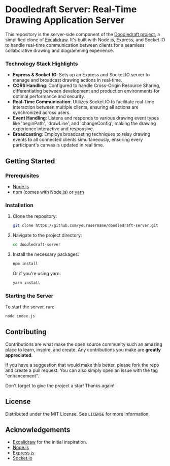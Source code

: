 # Doodledraft Server: Real-Time Drawing Application Server

This repository is the server-side component of the [Doodledraft project](https://github.com/shubham-mishra-ca/nextjs-doodledraft), a simplified clone of [Excalidraw](https://excalidraw.com/). It's built with Node.js, Express, and Socket.IO to handle real-time communication between clients for a seamless collaborative drawing and diagramming experience.

### Technology Stack Highlights

- **Express & Socket.IO**: Sets up an Express and Socket.IO server to manage and broadcast drawing actions in real-time.
- **CORS Handling**: Configured to handle Cross-Origin Resource Sharing, differentiating between development and production environments for optimal performance and security.
- **Real-Time Communication**: Utilizes Socket.IO to facilitate real-time interaction between multiple clients, ensuring all actions are synchronized across users.
- **Event Handling**: Listens and responds to various drawing event types like 'beginPath', 'drawLine', and 'changeConfig', making the drawing experience interactive and responsive.
- **Broadcasting**: Employs broadcasting techniques to relay drawing events to all connected clients simultaneously, ensuring every participant's canvas is updated in real time.


## Getting Started

### Prerequisites

- [Node.js](https://nodejs.org/en/download/)
- npm (comes with Node.js) or [yarn](https://yarnpkg.com/getting-started/install)

### Installation

1. Clone the repository:

    ```sh
    git clone https://github.com/yourusername/doodledraft-server.git
    ```

2. Navigate to the project directory:

    ```sh
    cd doodledraft-server
    ```

3. Install the necessary packages:

    ```sh
    npm install
    ```

    Or if you're using yarn:

    ```sh
    yarn install
    ```

### Starting the Server

To start the server, run:

```sh
node index.js
```

## Contributing

Contributions are what make the open source community such an amazing place to learn, inspire, and create. Any contributions you make are **greatly appreciated**.

If you have a suggestion that would make this better, please fork the repo and create a pull request. You can also simply open an issue with the tag "enhancement".

Don't forget to give the project a star! Thanks again!

## License

Distributed under the MIT License. See `LICENSE` for more information.


## Acknowledgements

- [Excalidraw](https://github.com/excalidraw/excalidraw) for the initial inspiration.
- [Node.js](https://nodejs.org/)
- [Express.js](https://expressjs.com/)
- [Socket.io](https://socket.io/)
